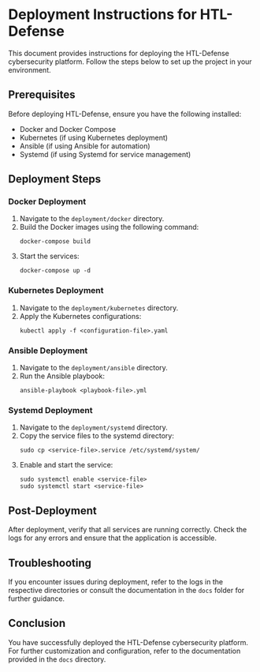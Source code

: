 # Deployment Instructions for HTL-Defense

This document provides instructions for deploying the HTL-Defense cybersecurity platform. Follow the steps below to set up the project in your environment.

## Prerequisites

Before deploying HTL-Defense, ensure you have the following installed:

- Docker and Docker Compose
- Kubernetes (if using Kubernetes deployment)
- Ansible (if using Ansible for automation)
- Systemd (if using Systemd for service management)

## Deployment Steps

### Docker Deployment

1. Navigate to the `deployment/docker` directory.
2. Build the Docker images using the following command:
   ```
   docker-compose build
   ```
3. Start the services:
   ```
   docker-compose up -d
   ```

### Kubernetes Deployment

1. Navigate to the `deployment/kubernetes` directory.
2. Apply the Kubernetes configurations:
   ```
   kubectl apply -f <configuration-file>.yaml
   ```

### Ansible Deployment

1. Navigate to the `deployment/ansible` directory.
2. Run the Ansible playbook:
   ```
   ansible-playbook <playbook-file>.yml
   ```

### Systemd Deployment

1. Navigate to the `deployment/systemd` directory.
2. Copy the service files to the systemd directory:
   ```
   sudo cp <service-file>.service /etc/systemd/system/
   ```
3. Enable and start the service:
   ```
   sudo systemctl enable <service-file>
   sudo systemctl start <service-file>
   ```

## Post-Deployment

After deployment, verify that all services are running correctly. Check the logs for any errors and ensure that the application is accessible.

## Troubleshooting

If you encounter issues during deployment, refer to the logs in the respective directories or consult the documentation in the `docs` folder for further guidance.

## Conclusion

You have successfully deployed the HTL-Defense cybersecurity platform. For further customization and configuration, refer to the documentation provided in the `docs` directory.